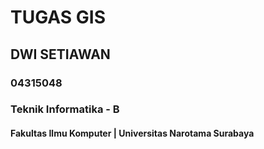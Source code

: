 # TUGAS GIS

## DWI SETIAWAN
### 04315048
### Teknik Informatika - B
#### Fakultas Ilmu Komputer | Universitas Narotama Surabaya